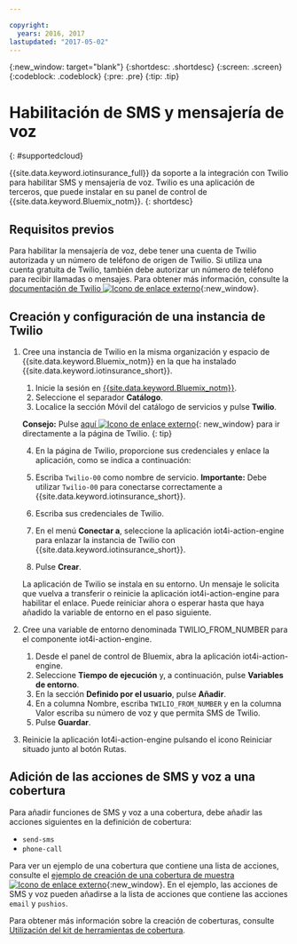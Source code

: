 ```yaml
---

copyright:
  years: 2016, 2017
lastupdated: "2017-05-02"
---
```


<!-- Common attributes used in the template are defined as follows: -->
{:new_window: target="blank"}
{:shortdesc: .shortdesc}
{:screen: .screen}
{:codeblock: .codeblock}
{:pre: .pre}
{:tip: .tip}

# Habilitación de SMS y mensajería de voz
{: #supportedcloud}

{{site.data.keyword.iotinsurance_full}} da soporte a la integración con Twilio para habilitar SMS y mensajería de voz. Twilio es una aplicación de terceros, que puede instalar en su panel de control de {{site.data.keyword.Bluemix_notm}}.
{: shortdesc}

## Requisitos previos
Para habilitar la mensajería de voz, debe tener una cuenta de Twilio autorizada y un número de teléfono de origen de Twilio. Si utiliza una cuenta gratuita de Twilio, también debe autorizar un número de teléfono para recibir llamadas o mensajes. Para obtener más información, consulte la [documentación de Twilio ![Icono de enlace externo](../../icons/launch-glyph.svg)](https://support.twilio.com/hc/en-us/articles/223136107-How-does-Twilio-s-Free-Trial-work-){:new_window}.

## Creación y configuración de una instancia de Twilio
1. Cree una instancia de Twilio en la misma organización y espacio de {{site.data.keyword.Bluemix_notm}} en la que ha instalado {{site.data.keyword.iotinsurance_short}}.
    1. Inicie la sesión en [{{site.data.keyword.Bluemix_notm}}](https://console.ng.bluemix.net).
    2. Seleccione el separador **Catálogo**.
    3. Localice la sección Móvil del catálogo de servicios y pulse **Twilio**.

    **Consejo:** Pulse [aquí ![Icono de enlace externo](../../icons/launch-glyph.svg "Icono de enlace externo")](https://console.ng.bluemix.net/catalog/services/twilio/){: new_window} para ir directamente a la página de Twilio.
    {: tip}

    4. En la página de Twilio, proporcione sus credenciales y enlace la aplicación, como se indica a continuación:

      1. Escriba `Twilio-00` como nombre de servicio. **Importante:** Debe utilizar `Twilio-00` para conectarse correctamente a {{site.data.keyword.iotinsurance_short}}.

      2. Escriba sus credenciales de Twilio.

      3. En el menú **Conectar a**, seleccione la aplicación iot4i-action-engine para enlazar la instancia de Twilio con {{site.data.keyword.iotinsurance_short}}.

      4. Pulse **Crear**.  

    La aplicación de Twilio se instala en su entorno. Un mensaje le solicita que vuelva a transferir o reinicie la aplicación iot4i-action-engine para habilitar el enlace. Puede reiniciar ahora o esperar hasta que haya añadido la variable de entorno en el paso siguiente.

2. Cree una variable de entorno denominada TWILIO_FROM_NUMBER para el componente iot4i-action-engine.
    1. Desde el panel de control de Bluemix, abra la aplicación iot4i-action-engine.
    2. Seleccione **Tiempo de ejecución** y, a continuación, pulse **Variables de entorno**.
    3. En la sección **Definido por el usuario**, pulse **Añadir**.
    4. En a columna Nombre, escriba `TWILIO_FROM_NUMBER` y en la columna Valor escriba su número de voz y que permita SMS de Twilio.
    5. Pulse **Guardar**.

3. Reinicie la aplicación Iot4i-action-engine pulsando el icono Reiniciar situado junto al botón Rutas.

## Adición de las acciones de SMS y voz a una cobertura

Para añadir funciones de SMS y voz a una cobertura, debe añadir las acciones siguientes en la definición de cobertura:
  - `send-sms`
  - `phone-call`

Para ver un ejemplo de una cobertura que contiene una lista de acciones, consulte el [ejemplo de creación de una cobertura de muestra ![Icono de enlace externo](../../icons/launch-glyph.svg)](https://github.com/IBM-Bluemix/iot4i-api-examples-nodejs/blob/master/bl/shield.js){:new_window}. En el ejemplo, las acciones de SMS y voz pueden añadirse a la lista de acciones que contiene las acciones `email` y `pushios`.

Para obtener más información sobre la creación de coberturas, consulte [Utilización del kit de herramientas de cobertura](iotinsurance_shield_toolkit.html).
